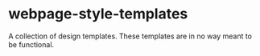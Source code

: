 # webpage-style-templates
A collection of design templates. These templates are in no way meant to be functional.
